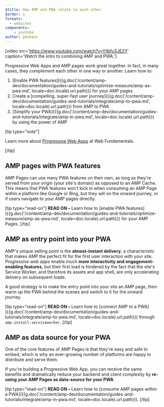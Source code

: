 ```yaml
---
$title: How AMP and PWA relate to each other
$order: 1
formats:
  - websites
components:
    - youtube
author: pbakaus
---
```


[video src='https://www.youtube.com/watch?v=Yllbfu3JE2Y' caption='Watch the intro to combining AMP and PWA.']

Progressive Web Apps and AMP pages work great together. In fact, in many cases, they complement each other in one way or another. Learn how to:

1. [Enable PWA features]({{g.doc('/content/amp-dev/documentation/guides-and-tutorials/optimize-measure/amp-as-pwa.md', locale=doc.locale).url.path}}) for your AMP pages
2. Create a [compelling, super-fast user journey]({{g.doc('/content/amp-dev/documentation/guides-and-tutorials/integrate/amp-to-pwa.md', locale=doc.locale).url.path}}) from AMP to PWA
3. [Simplify your PWA]({{g.doc('/content/amp-dev/documentation/guides-and-tutorials/integrate/amp-in-pwa.md', locale=doc.locale).url.path}}) by using the power of AMP

[tip type="note"]

Learn more about [Progressive Web Apps](https://developers.google.com/web/progressive-web-apps/) at Web Fundamentals.

[/tip]

## AMP pages with PWA features

AMP Pages can use many PWA features on their own, as long as they're served from your origin (your site's domain) as opposed to an AMP Cache. This means that PWA features won't kick in when consuming an AMP Page within a platform like Google or Bing, but they will on the onward journey, or if users navigate to your AMP pages directly.

[tip type="read-on"]
**READ ON –** Learn how to [enable PWA features]({{g.doc('/content/amp-dev/documentation/guides-and-tutorials/optimize-measure/amp-as-pwa.md', locale=doc.locale).url.path}}) for your AMP Pages.
[/tip]

## AMP as entry point into your PWA

AMP's unique selling point is the **almost-instant delivery**, a characteristic that makes AMP the perfect fit for the first user interaction with your site. *Progressive web apps* enable much **more interactivity and engagement-enabling features**, but their first load is hindered by the fact that the site's Service Worker, and therefore its assets and app shell, are only accelerating delivery on subsequent loads.

A good strategy is to make the entry point into your site an AMP page, then warm up the PWA behind the scenes and switch to it for the onward journey.

[tip type="read-on"]
**READ ON –** Learn how to [connect AMP to a PWA]({{g.doc('/content/amp-dev/documentation/guides-and-tutorials/integrate/amp-to-pwa.md', locale=doc.locale).url.path}}) through `amp-install-serviceworker`.
[/tip]

## AMP as data source for your PWA

One of the core features of AMP Pages is that they're easy and safe to embed, which is why an ever-growing number of platforms are happy to distribute and serve them.

If you're building a Progressive Web App, you can receive the same benefits and dramatically reduce your backend and client complexity by **re-using your AMP Pages as data-source for your PWA**.

[tip type="read-on"]
**READ ON –** Learn how to [consume AMP pages within a PWA]({{g.doc('/content/amp-dev/documentation/guides-and-tutorials/integrate/amp-in-pwa.md', locale=doc.locale).url.path}}).
[/tip]
